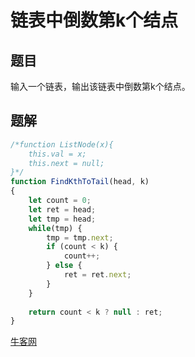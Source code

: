 # 链表中倒数第k个结点

## 题目

输入一个链表，输出该链表中倒数第k个结点。



## 题解

```js
/*function ListNode(x){
    this.val = x;
    this.next = null;
}*/
function FindKthToTail(head, k)
{
    let count = 0;
    let ret = head;
    let tmp = head;
    while(tmp) {
        tmp = tmp.next;
        if (count < k) {
            count++;
        } else {
            ret = ret.next;
        }
    }
    
    return count < k ? null : ret;
}
```



[牛客网](https://www.nowcoder.com/practice/529d3ae5a407492994ad2a246518148a?tpId=13&&tqId=11167&rp=1&ru=/activity/oj&qru=/ta/coding-interviews/question-ranking)

